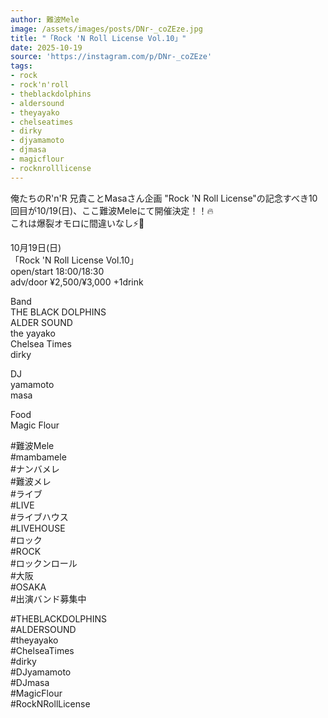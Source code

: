 ```yaml
---
author: 難波Mele
image: /assets/images/posts/DNr-_coZEze.jpg
title: "「Rock 'N Roll License Vol.10」"
date: 2025-10-19
source: 'https://instagram.com/p/DNr-_coZEze'
tags:
- rock
- rock'n'roll
- theblackdolphins
- aldersound
- theyayako
- chelseatimes
- dirky
- djyamamoto
- djmasa
- magicflour
- rocknrolllicense
---
```

俺たちのR'n'R 兄貴ことMasaさん企画 "Rock 'N Roll License"の記念すべき10回目が10/19(日)、ここ難波Meleにて開催決定！！🔥<br>
これは爆裂オモロに間違いなし⚡🦖

10月19日(日)<br>
「Rock 'N Roll License Vol.10」<br>
open/start 18:00/18:30<br>
adv/door ¥2,500/¥3,000 +1drink

Band<br>
THE BLACK DOLPHINS<br>
ALDER SOUND<br>
the yayako<br>
Chelsea Times<br>
dirky

DJ<br>
yamamoto<br>
masa

Food<br>
Magic Flour

#難波Mele<br>
#mambamele<br>
#ナンバメレ<br>
#難波メレ<br>
#ライブ<br>
#LIVE<br>
#ライブハウス<br>
#LIVEHOUSE<br>
#ロック<br>
#ROCK<br>
#ロックンロール<br>
#大阪<br>
#OSAKA<br>
#出演バンド募集中

#THEBLACKDOLPHINS<br>
#ALDERSOUND<br>
#theyayako<br>
#ChelseaTimes<br>
#dirky<br>
#DJyamamoto<br>
#DJmasa<br>
#MagicFlour<br>
#RockNRollLicense